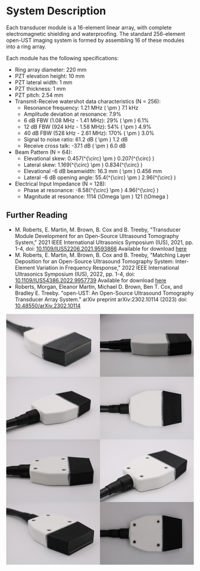 # System Description

Each transducer module is a 16-element linear array, with complete electromagnetic shielding and waterproofing. The standard 256-element open-UST imaging system is formed by assembling 16 of these modules into a ring array.

Each module has the following specifications:

- Ring array diameter: 220 mm
- PZT elevation height: 10 mm
- PZT lateral width: 1 mm
- PZT thickness: 1 mm
- PZT pitch: 2.54 mm
- Transmit-Receive watershot data characteristics (N = 256):
    - Resonance frequency: 1.21 MHz \( \pm \) 7.1 kHz
    - Amplitude deviation at resonance: 7.9%
    - 6 dB FBW (1.08 MHz - 1.41 MHz): 29% \( \pm \) 6.1%
    - 12 dB FBW (924 kHz - 1.58 MHz): 54% \( \pm \) 4.9%
    - 40 dB  FBW (528 kHz - 2.61 MHz): 170% \( \pm \) 3.0%
    - Signal to noise ratio: 61.2 dB \( \pm \) 1.2 dB
    - Receive cross talk: -37.1 dB \( \pm \) 6.0 dB
- Beam Pattern (N = 64):
    - Elevational skew: 0.457\(^{\circ} \pm \) 0.207\(^{\circ} \)
    - Lateral skew: 1.169\(^{\circ} \pm \) 0.834\(^{\circ} \)
    - Elevational -6 dB beamwidth: 16.3 mm \( \pm \) 0.456 mm
    - Lateral -6 dB opening angle: 55.4\(^{\circ} \pm \) 2.96\(^{\circ} \)
- Electrical Input Impedance (N = 128):
    - Phase at resonance: -8.58\(^{\circ} \pm \) 4.96\(^{\circ} \)
    - Magnitude at resonance: 1114 \(\Omega \pm \) 121 \(\Omega \)

## Further Reading

- M. Roberts, E. Martin, M. Brown, B. Cox and B. Treeby, "Transducer Module Development for an Open-Source Ultrasound Tomography System," 2021 IEEE International Ultrasonics Symposium (IUS), 2021, pp. 1-4, doi: [10.1109/IUS52206.2021.9593866](https://doi.org/10.1109/IUS52206.2021.9593866) Available for download [here](http://gofile.me/3oqCv/ncMDqJbop)
- M. Roberts, E. Martin, M. Brown, B. Cox and B. Treeby, "Matching Layer Deposition for an Open-Source Ultrasound Tomography System: Inter-Element Variation in Frequency Response," 2022 IEEE International Ultrasonics Symposium (IUS), 2022, pp. 1-4, doi: [10.1109/IUS54386.2022.9957739](https://doi.org/10.1109/IUS54386.2022.9957739) Available for download [here](http://gofile.me/3oqCv/6K82Qo7WL)
- Roberts, Morgan, Eleanor Martin, Michael D. Brown, Ben T. Cox, and Bradley E. Treeby. "open-UST: An Open-Source Ultrasound Tomography Transducer Array System." arXiv preprint arXiv:2302.10114 (2023) doi: [10.48550/arXiv.2302.10114](https://doi.org/10.48550/arXiv.2302.10114)

![image-gallery](img/image-gallery.png)